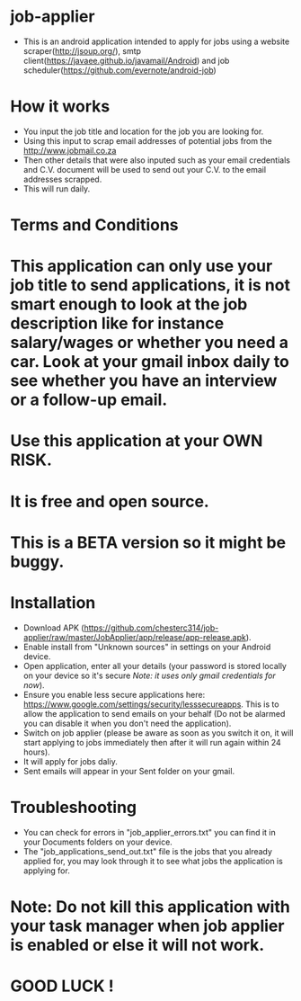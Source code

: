 # job-applier
* This is an android application intended to apply for jobs using a website scraper(http://jsoup.org/), smtp client(https://javaee.github.io/javamail/Android) and job scheduler(https://github.com/evernote/android-job)
# How it works
* You input the job title and location for the job you are looking for.
* Using this input to scrap email addresses of potential jobs from the http://www.jobmail.co.za
* Then other details that were also inputed such as your email credentials and C.V. document will be used to send out your C.V. to the email addresses scrapped.
* This will run daily.

# Terms and Conditions
# This application can only use your job title to send applications, it is not smart enough to look at the job description like for instance salary/wages or whether you need a car. Look at your gmail inbox daily to see whether you have an interview or a follow-up email.
# Use this application at your OWN RISK. 
# It is free and open source.
# This is a BETA version so it might be buggy.

# Installation
* Download APK (https://github.com/chesterc314/job-applier/raw/master/JobApplier/app/release/app-release.apk).
* Enable install from "Unknown sources" in settings on your Android device.
* Open application, enter all your details (your password is stored locally on your device so it's secure *Note: it uses only gmail credentials for now*). 
* Ensure you enable less secure applications here: https://www.google.com/settings/security/lesssecureapps. This is to allow the application to send emails on your behalf (Do not be alarmed you can disable it when you don't need the application).
* Switch on job applier (please be aware as soon as you switch it on, it will start applying to jobs immediately then after it will run again within 24 hours).
* It will apply for jobs daliy. 
* Sent emails will appear in your Sent folder on your gmail.

# Troubleshooting
* You can check for errors in "job_applier_errors.txt" you can find it in your Documents folders on your device.
* The "job_applications_send_out.txt" file is the jobs that you already applied for, you may look through it to see what jobs the application is applying for.

# Note: Do not kill this application with your task manager when job applier is enabled or else it will not work.

# GOOD LUCK !



